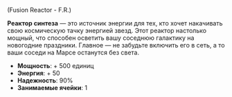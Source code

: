(Fusion Reactor - F.R.)

**Реактор синтеза** — это источник энергии для тех, кто хочет накачивать свою космическую тачку энергией звезд. Этот реактор настолько мощный, что способен осветить вашу соседнюю галактику на новогодние праздники. Главное — не забудьте включить его в сеть, а то ваши соседи на Марсе останутся без света.

- **Мощность**: + 500 единиц
- **Энергия**: + 50
- **Надежность**: 90%
- **Занимаемые ячейки**: 1